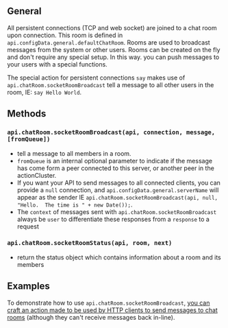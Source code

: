 ## General

All persistent connections (TCP and web socket) are joined to a chat room upon connection.  This room is defined in `api.configData.general.defaultChatRoom`.  Rooms are used to broadcast messages from the system or other users.  Rooms can be created on the fly and don't require any special setup.  In this way. you can push messages to your users with a special functions. 

The special action for persistent connections `say` makes use of `api.chatRoom.socketRoomBroadcast` tell a message to all other users in the room, IE: `say Hello World`.

## Methods

### `api.chatRoom.socketRoomBroadcast(api, connection, message, [fromQueue])`
* tell a message to all members in a room.
* `fromQueue` is an internal optional parameter to indicate if the message has come form a peer connected to this server, or another peer in the actionCluster.
* If you want your API to send messages to all connected clients, you can provide a `null` connection, and `api.configData.general.serverName` will appear as the sender IE `api.chatRoom.socketRoomBroadcast(api, null, "Hello.  The time is " + new Date());`.
* The `context` of messages sent with `api.chatRoom.socketRoomBroadcast` always be `user` to differentiate these responses from a `response` to a request
 
### `api.chatRoom.socketRoomStatus(api, room, next)`
* return the status object which contains information about a room and its members

## Examples

To demonstrate how to use `api.chatRoom.socketRoomBroadcast`, [you can craft an action made to be used by HTTP clients to send messages to chat rooms](https://github.com/evantahler/actionHero/blob/master/actions/say.js) (although they can't receive messages back in-line).
